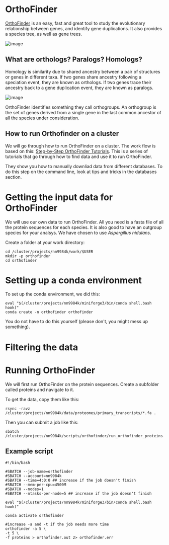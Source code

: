 
# OrthoFinder

[OrthoFinder](https://github.com/davidemms/OrthoFinder) is an easy, fast and great tool to study the evolutionary relationship between genes, and identify gene duplications. It also provides a species tree, as well as gene trees. 

![image](https://user-images.githubusercontent.com/46928237/191227132-3227f638-abd4-4804-9b91-fbc080c905d9.png)


## What are orthologs? Paralogs? Homologs? 
Homology is similarity due to shared ancestry between a pair of structures or genes in different taxa. If two genes share ancestry following a speciation event, they are known as orthologs. If two genes trace their ancestry back to a gene duplication event, they are known as paralogs.

![image](https://user-images.githubusercontent.com/46928237/193239122-33223055-afc8-4f47-91a1-3d341e18535f.png)

OrthoFinder identifies something they call orthogroups. An orthogroup is the set of genes derived from a single gene in the last common ancestor of all the species under consideration.

## How to run Orthofinder on a cluster

We will go through how to run OrthoFinder on a cluster. The work flow is based on this: [Step-by-Step OrthoFinder Tutorials](https://davidemms.github.io/menu/tutorials.html). This is a series of tutorials that go through how to find data and use it to run OrthoFinder. 

They show you how to manually downliad data from different databases. To do this step on the command line, look at tips and tricks in the databases section. 

# Getting the input data for OrthoFinder

We will use our own data to run OrthoFinder. All you need is a fasta file of all the protein sequences for each species. It is also good to have an outgroup species for your analsys. We have chosen to use _Aspergillus nidulans_.

Create a folder at your work directory:
```
cd /cluster/projects/nn9984k/work/$USER
mkdir -p orthofinder
cd orthofinder
```

# Setting up a conda environment
To set up the conda environment, we did this:
```
eval "$(/cluster/projects/nn9984k/miniforge3/bin/conda shell.bash hook)" 
conda create -n orthofinder orthofinder
```
You do not have to do this yourself (please don't, you might mess up something).


# Filtering the data



# Running OrthoFinder

We will first run OrthoFinder on the protein sequences. Create a subfolder called proteins and navigate to it. 

To get the data, copy them like this:
```
rsync -ravz /cluster/projects/nn9984k/data/proteomes/primary_transcripts/*.fa .
```
Then you can submit a job like this:
```
sbatch /cluster/projects/nn9984k/scripts/orthofinder/run_orthofinder_proteins.sh
```

<!-- A previous version of the SLURM scripts had specified running `muscle` and `iqtree` (`-M msa -A muscle -T iqtree`). By default, OrthoFinder calls `muscle` like this: -->
<!-- ``` -->
<!-- muscle -in INPUT -out OUTPUT -->
<!-- ``` -->
<!-- However, the version of `muscle` we have installed (5.1) requires  -->
<!-- ``` -->
<!-- muscle -align INPUT -output OUTPUT -->
<!-- ``` -->

<!-- Luckily, this is easy to change. We just modified this file to the correct command: `/cluster/projects/nn9984k/miniconda3/envs/orthofinder/bin/scripts_of/config.json`. If you run into similar issues when doing this yourself, be aware that it might be easily addressed. Running with the the `muscle` and `iqtree` options took a lot of time, so we did not enable them. However, some of you can try it, but please do not create a lot of jobs. Each OrthoFinder job might create tens of thousands of files, and overload the filesystem we are working on. -->

## Example script
```
#!/bin/bash

#SBATCH --job-name=orthofinder
#SBATCH --account=nn9984k
#SBATCH --time=4:0:0 ## increase if the job doesn't finish
#SBATCH --mem-per-cpu=4500M
#SBATCH --nodes=1
#SBATCH --ntasks-per-node=5 ## increase if the job doesn't finish

eval "$(/cluster/projects/nn9984k/miniforge3/bin/conda shell.bash hook)" 

conda activate orthofinder

#increase -a and -t if the job needs more time
orthofinder -a 5 \
-t 5 \
-f proteins > orthofinder.out 2> orthofinder.err
```
